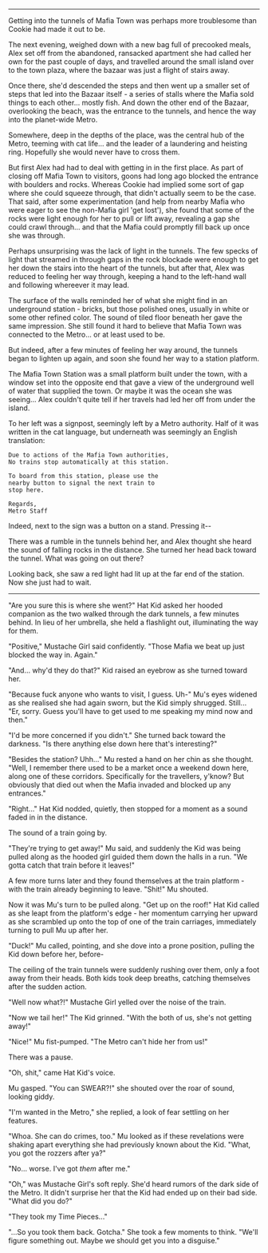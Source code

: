 ----

Getting into the tunnels of Mafia Town was perhaps more troublesome than Cookie had made it out to be.

The next evening, weighed down with a new bag full of precooked meals, Alex set off from the abandoned, ransacked apartment she had called her own for the past couple of days, and travelled around the small island over to the town plaza, where the bazaar was just a flight of stairs away.

Once there, she'd descended the steps and then went up a smaller set of steps that led into the Bazaar itself - a series of stalls where the Mafia sold things to each other... mostly fish. And down the other end of the Bazaar, overlooking the beach, was the entrance to the tunnels, and hence the way into the planet-wide Metro.

Somewhere, deep in the depths of the place, was the central hub of the Metro, teeming with cat life... and the leader of a laundering and heisting ring. Hopefully she would never have to cross them.

But first Alex had had to deal with getting in in the first place. As part of closing off Mafia Town to visitors, goons had long ago blocked the entrance with boulders and rocks. Whereas Cookie had implied some sort of gap where she could squeeze through, that didn't actually seem to be the case.
That said, after some experimentation (and help from nearby Mafia who were eager to see the non-Mafia girl 'get lost'), she found that some of the rocks were light enough for her to pull or lift away, revealing a gap she could crawl through... and that the Mafia could promptly fill back up once she was through.

Perhaps unsurprising was the lack of light in the tunnels. The few specks of light that streamed in through gaps in the rock blockade were enough to get her down the stairs into the heart of the tunnels, but after that, Alex was reduced to feeling her way through, keeping a hand to the left-hand wall and following whereever it may lead.

The surface of the walls reminded her of what she might find in an underground station - bricks, but those polished ones, usually in white or some other refined color. The sound of tiled floor beneath her gave the same impression. She still found it hard to believe that Mafia Town was connected to the Metro... or at least used to be.

But indeed, after a few minutes of feeling her way around, the tunnels began to lighten up again, and soon she found her way to a station platform.

The Mafia Town Station was a small platform built under the town, with a window set into the opposite end that gave a view of the underground well of water that supplied the town. Or maybe it was the ocean she was seeing... Alex couldn't quite tell if her travels had led her off from under the island.

To her left was a signpost, seemingly left by a Metro authority. Half of it was written in the cat language, but underneath was seemingly an English translation:

```
Due to actions of the Mafia Town authorities,
No trains stop automatically at this station.

To board from this station, please use the
nearby button to signal the next train to
stop here.

Regards,
Metro Staff
```

Indeed, next to the sign was a button on a stand. Pressing it--

There was a rumble in the tunnels behind her, and Alex thought she heard the sound of falling rocks in the distance. She turned her head back toward the tunnel. What was going on out there?

Looking back, she saw a red light had lit up at the far end of the station. Now she just had to wait.

----

"Are you sure this is where she went?" Hat Kid asked her hooded companion as the two walked through the dark tunnels, a few minutes behind. In lieu of her umbrella, she held a flashlight out, illuminating the way for them.

"Positive," Mustache Girl said confidently. "Those Mafia we beat up just blocked the way in. Again."

"And... why'd they do that?" Kid raised an eyebrow as she turned toward her.

"Because fuck anyone who wants to visit, I guess. Uh-" Mu's eyes widened as she realised she had again sworn, but the Kid simply shrugged. Still... "Er, sorry. Guess you'll have to get used to me speaking my mind now and then."

"I'd be more concerned if you didn't." She turned back toward the darkness. "Is there anything else down here that's interesting?"

"Besides the station? Uhh..." Mu rested a hand on her chin as she thought. "Well, I remember there used to be a market once a weekend down here, along one of these corridors. Specifically for the travellers, y'know? But obviously that died out when the Mafia invaded and blocked up any entrances."

"Right..." Hat Kid nodded, quietly, then stopped for a moment as a sound faded in in the distance.

The sound of a train going by.

"They're trying to get away!" Mu said, and suddenly the Kid was being pulled along as the hooded girl guided them down the halls in a run. "We gotta catch that train before it leaves!"

A few more turns later and they found themselves at the train platform - with the train already beginning to leave. "Shit!" Mu shouted.

Now it was Mu's turn to be pulled along. "Get up on the roof!" Hat Kid called as she leapt from the platform's edge - her momentum carrying her upward as she scrambled up onto the top of one of the train carriages, immediately turning to pull Mu up after her.

"Duck!" Mu called, pointing, and she dove into a prone position, pulling the Kid down before her, before-

The ceiling of the train tunnels were suddenly rushing over them, only a foot away from their heads. Both kids took deep breaths, catching themselves after the sudden action.

"Well now what?!" Mustache Girl yelled over the noise of the train.

"Now we tail her!" The Kid grinned. "With the both of us, she's not getting away!"

"Nice!" Mu fist-pumped. "The Metro can't hide her from us!"

There was a pause.

"Oh, shit," came Hat Kid's voice.

Mu gasped. "You can SWEAR?!" she shouted over the roar of sound, looking giddy.

"I'm wanted in the Metro," she replied, a look of fear settling on her features.

"Whoa. She can do crimes, too." Mu looked as if these revelations were shaking apart everything she had previously known about the Kid. "What, you got the rozzers after ya?"

"No... worse. I've got *them* after me."

"Oh," was Mustache Girl's soft reply. She'd heard rumors of the dark side of the Metro. It didn't surprise her that the Kid had ended up on their bad side. "What did you do?"

"They took my Time Pieces..."

"...So you took them back. Gotcha." She took a few moments to think. "We'll figure something out. Maybe we should get you into a disguise."
